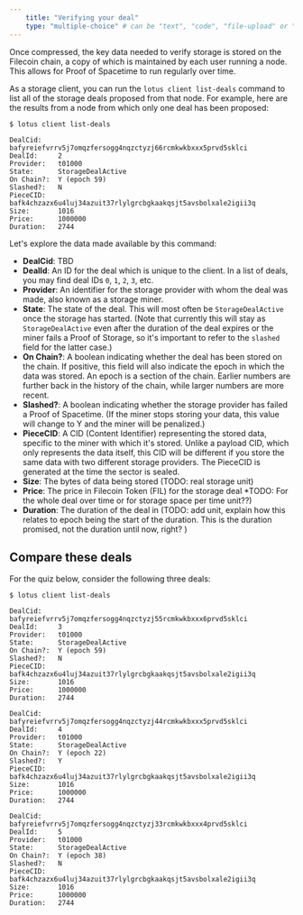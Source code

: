 ```yaml
---
    title: "Verifying your deal"
    type: "multiple-choice" # can be "text", "code", "file-upload" or "multiple-choice"
---
```


Once compressed, the key data needed to verify storage is stored on the Filecoin chain, a copy of which is maintained by each user running a node. This allows for Proof of Spacetime to run regularly over time.

As a storage client, you can run the `lotus client list-deals` command to list all of the storage deals proposed from that node. For example, here are the results from a node from which only one deal has been proposed:

```
$ lotus client list-deals

DealCid:	bafyreiefvrrv5j7omqzfersogg4nqzctyzj66rcmkwkbxxx5prvd5sklci
DealId:		2
Provider: 	t01000
State:		StorageDealActive
On Chain?:	Y (epoch 59)
Slashed?:	N
PieceCID:	bafk4chzazx6u4luj34azuit37rlylgrcbgkaakqsjt5avsbolxale2igii3q
Size:		1016
Price:		1000000
Duration:	2744
```

Let's explore the data made available by this command:
- **DealCid**: TBD
- **DealId**: An ID for the deal which is unique to the client. In a list of deals, you may find deal IDs `0`, `1`, `2`, `3`, etc.
- **Provider**: An identifier for the storage provider with whom the deal was made, also known as a storage miner.
- **State**: The state of the deal. This will most often be `StorageDealActive` once the storage has started. (Note that currently this will stay as `StorageDealActive` even after the duration of the deal expires or the miner fails a Proof of Storage, so it's important to refer to the `slashed` field for the latter case.)
- **On Chain?**: A boolean indicating whether the deal has been stored on the chain. If positive, this field will also indicate the epoch in which the data was stored. An epoch is a section of the chain. Earlier numbers are further back in the history of the chain, while larger numbers are more recent.
- **Slashed?**: A boolean indicating whether the storage provider has failed a Proof of Spacetime. (If the miner stops storing your data, this value will change to Y and the miner will be penalized.)
- **PieceCID**: A CID (Content Identifier) representing the stored data, specific to the miner with which it's stored. Unlike a payload CID, which only represents the data itself, this CID will be different if you store the same data with two different storage providers. The PieceCID is generated at the time the sector is sealed.
- **Size**: The bytes of data being stored (TODO: real storage unit)
- **Price**: The price in Filecoin Token (FIL) for the storage deal *TODO: For the whole deal over time or for storage space per time unit??)
- **Duration**: The duration of the deal in (TODO: add unit, explain how this relates to epoch being the start of the duration.  This is the duration promised, not the duration until now, right? )

## Compare these deals

For the quiz below, consider the following three deals:

```
$ lotus client list-deals

DealCid:	bafyreiefvrrv5j7omqzfersogg4nqzctyzj55rcmkwkbxxx6prvd5sklci
DealId:		3
Provider: 	t01000
State:		StorageDealActive
On Chain?:	Y (epoch 59)
Slashed?:	N
PieceCID:	bafk4chzazx6u4luj34azuit37rlylgrcbgkaakqsjt5avsbolxale2igii3q
Size:		1016
Price:		1000000
Duration:	2744

DealCid:	bafyreiefvrrv5j7omqzfersogg4nqzctyzj44rcmkwkbxxx5prvd5sklci
DealId:		4
Provider: 	t01000
State:		StorageDealActive
On Chain?:	Y (epoch 22)
Slashed?:	Y
PieceCID:	bafk4chzazx6u4luj34azuit37rlylgrcbgkaakqsjt5avsbolxale2igii3q
Size:		1016
Price:		1000000
Duration:	2744

DealCid:	bafyreiefvrrv5j7omqzfersogg4nqzctyzj33rcmkwkbxxx4prvd5sklci
DealId:		5
Provider: 	t01000
State:		StorageDealActive
On Chain?:	Y (epoch 38)
Slashed?:	N
PieceCID:	bafk4chzazx6u4luj34azuit37rlylgrcbgkaakqsjt5avsbolxale2igii3q
Size:		1016
Price:		1000000
Duration:	2744
```
